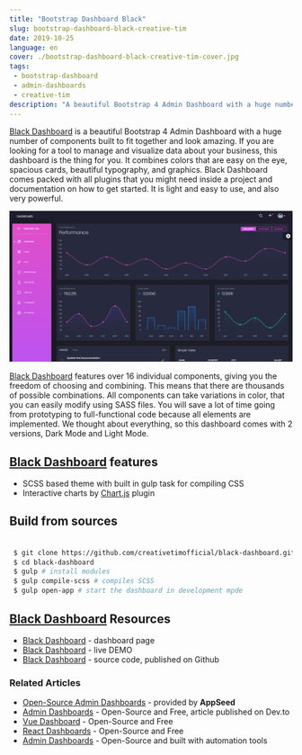 ```yaml
---
title: "Bootstrap Dashboard Black"
slug: bootstrap-dashboard-black-creative-tim
date: 2019-10-25
language: en
cover: ./bootstrap-dashboard-black-creative-tim-cover.jpg
tags:
 - bootstrap-dashboard
 - admin-dashboards
 - creative-tim
description: "A beautiful Bootstrap 4 Admin Dashboard with a huge number of components built to fit together and look amazing"
---
```


[Black Dashboard](https://www.creative-tim.com/product/black-dashboard) is a beautiful Bootstrap 4 Admin Dashboard with a huge number of components built to fit together and look amazing. If you are looking for a tool to manage and visualize data about your business, this dashboard is the thing for you. It combines colors that are easy on the eye, spacious cards, beautiful typography, and graphics.
Black Dashboard comes packed with all plugins that you might need inside a project and documentation on how to get started. It is light and easy to use, and also very powerful.

![Black Dashboard - Gif animated presentation.](https://raw.githubusercontent.com/admin-dashboards/static/master/bootstrap-dashboard-black-intro.gif)

[Black Dashboard](https://www.creative-tim.com/product/black-dashboard) features over 16 individual components, giving you the freedom of choosing and combining. This means that there are thousands of possible combinations. All components can take variations in color, that you can easily modify using SASS files. You will save a lot of time going from prototyping to full-functional code because all elements are implemented.
We thought about everything, so this dashboard comes with 2 versions, Dark Mode and Light Mode.

## [Black Dashboard](https://www.creative-tim.com/product/black-dashboard) features

- SCSS based theme with built in gulp task for compiling CSS
- Interactive charts by [Chart.js](https://gionkunz.github.io/chartist-js/) plugin

## Build from sources

```bash

 $ git clone https://github.com/creativetimofficial/black-dashboard.git
 $ cd black-dashboard
 $ gulp # install modules
 $ gulp compile-scss # compiles SCSS
 $ gulp open-app # start the dashboard in development mpde

```

## [Black Dashboard](https://www.creative-tim.com/product/black-dashboard) Resources

- [Black Dashboard](https://www.creative-tim.com/product/black-dashboard) - dashboard page
- [Black Dashboard](https://demos.creative-tim.com/black-dashboard/examples/dashboard.html) - live DEMO
- [Black Dashboard](https://github.com/creativetimofficial/black-dashboard) - source code, published on Github

### Related Articles

- [Open-Source Admin Dashboards](https://appseed.us/admin-dashboards/open-source) - provided by **AppSeed**
- [Admin Dashboards](https://dev.to/sm0ke/admin-dashboards-open-source-and-free-4aep) - Open-Source and Free, article published on Dev.to
- [Vue Dashboard](https://dev.to/sm0ke/vue-dashboard-open-source-apps-1gd1) - Open-Source and Free
- [React Dashboards](https://dev.to/sm0ke/react-dashboards-open-source-apps-1c7j) - Open-Source and Free
- [Admin Dashboards](https://blog.appseed.us/admin-dashboards-open-source-built-with-automation-tools/) - Open-Source and built with automation tools


